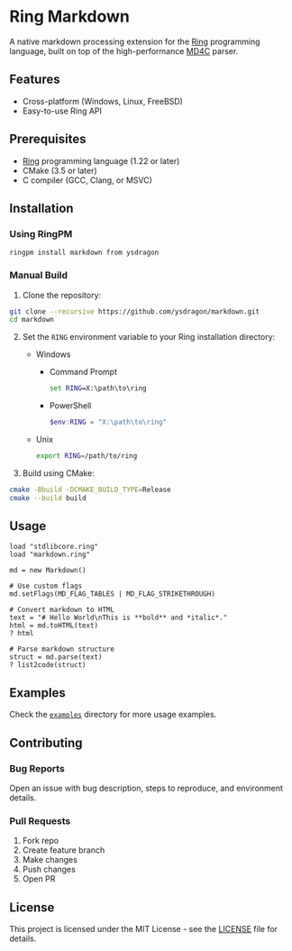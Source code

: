 # Ring Markdown

A native markdown processing extension for the [Ring](http://ring-lang.net) programming language, built on top of the high-performance [MD4C](https://github.com/mity/md4c) parser.

## Features

- Cross-platform (Windows, Linux, FreeBSD)
- Easy-to-use Ring API

## Prerequisites

- [Ring](http://ring-lang.net) programming language (1.22 or later)
- CMake (3.5 or later)
- C compiler (GCC, Clang, or MSVC)

## Installation

### Using RingPM

```shell
ringpm install markdown from ysdragon
```

### Manual Build

1. Clone the repository:
```bash
git clone --recursive https://github.com/ysdragon/markdown.git
cd markdown
```

2. Set the `RING` environment variable to your Ring installation directory:
 
    - Windows
        - Command Prompt
            ```cmd
            set RING=X:\path\to\ring
            ```
        - PowerShell
            ```powershell
            $env:RING = "X:\path\to\ring"
            ```

    - Unix
        ```bash
        export RING=/path/to/ring
        ```

3. Build using CMake:
```bash
cmake -Bbuild -DCMAKE_BUILD_TYPE=Release
cmake --build build
```

## Usage

```ring
load "stdlibcore.ring"
load "markdown.ring"

md = new Markdown()

# Use custom flags
md.setFlags(MD_FLAG_TABLES | MD_FLAG_STRIKETHROUGH)

# Convert markdown to HTML
text = "# Hello World\nThis is **bold** and *italic*."
html = md.toHTML(text)
? html

# Parse markdown structure
struct = md.parse(text)
? list2code(struct)
```

## Examples

Check the [`examples`](examples) directory for more usage examples.

## Contributing

### Bug Reports
Open an issue with bug description, steps to reproduce, and environment details.

### Pull Requests
1. Fork repo
2. Create feature branch
3. Make changes
4. Push changes
5. Open PR

## License

This project is licensed under the MIT License - see the [LICENSE](LICENSE) file for details.